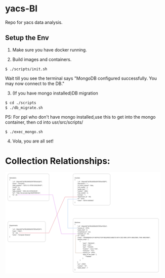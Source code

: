 # yacs-BI
Repo for yacs data analysis.



## Setup the Env
1. Make sure you have docker running.

2. Build images and containers.
```
$ ./scripts/init.sh
```

Wait till you see the terminal says "MongoDB configured successfully. You may now connect to the DB."

3. (If you have mongo installed)DB migration
```
$ cd ./scripts
$ ./db_migrate.sh
```
PS: For ppl who don't have mongo installed,use this to get into the mongo container, then cd into usr/src/scripts/

```
$ ./exec_mongo.sh
```

4. Vola, you are all set!

# Collection Relationships:

![Relationship](https://github.com/YACS-RCOS/yacs-BI/blob/master/MISC/Collections_Relationship.png "Relationship")

